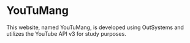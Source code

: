 # YouTuMang
This website, named YouTuMang, is developed using OutSystems and utilizes the YouTube API v3 for study purposes.
